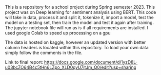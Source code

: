 This is a repository for a school project during Spring semester 2023. This project was on Deep learning for sentiment analysis using BERT.
This code will take in data, process it and split it, tokenize it, import a model, test the model on a testing set, then train the model and test it again after training.
The jupyter notebook file will run as is if all requirements are installed. I used google Colab to speed up processing on a gpu

The data is hosted on kaggle, however an updated version with better column headers is located within this repository.
To load your own data simply follow the comments in the file.

Link to final report:
https://docs.google.com/document/d/1yzD8L-u03bcZO64B4c5tHn6LZpo_XLD0qvU7jtJm_Q0/edit?usp=sharing
